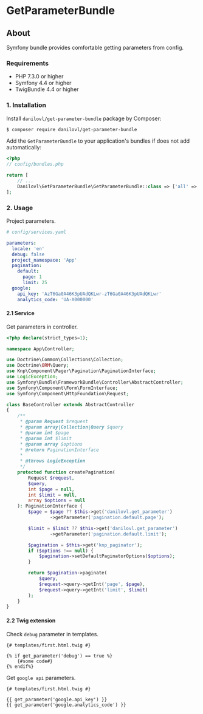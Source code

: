 # GetParameterBundle #

## About ##

Symfony bundle provides comfortable getting parameters from config.

### Requirements 

  * PHP 7.3.0 or higher
  * Symfony 4.4 or higher
  * TwigBundle 4.4 or higher

### 1. Installation

Install `danilovl/get-parameter-bundle` package by Composer:
 
``` bash
$ composer require danilovl/get-parameter-bundle
```
Add the `GetParameterBundle` to your application's bundles if does not add automatically:

``` php
<?php
// config/bundles.php

return [
    // ...
    Danilovl\GetParameterBundle\GetParameterBundle::class => ['all' => true]
];
```

### 2. Usage

Project parameters.

```yaml
# config/services.yaml

parameters:
  locale: 'en'
  debug: false
  project_namespace: 'App'
  pagination:
    default:
      page: 1
      limit: 25
  google:
    api_key: 'AzT6Ga0A46K3pUAdQKLwr-zT6Ga0A46K3pUAdQKLwr'
    analytics_code: 'UA-X000000'
```

#### 2.1 Service

Get parameters in controller.

```php
<?php declare(strict_types=1);

namespace App\Controller;

use Doctrine\Common\Collections\Collection;
use Doctrine\ORM\Query;
use Knp\Component\Pager\Pagination\PaginationInterface;
use LogicException;
use Symfony\Bundle\FrameworkBundle\Controller\AbstractController;
use Symfony\Component\Form\FormInterface;
use Symfony\Component\HttpFoundation\Request;

class BaseController extends AbstractController
{
    /**
     * @param Request $request
     * @param array|Collection|Query $query
     * @param int $page
     * @param int $limit
     * @param array $options
     * @return PaginationInterface
     *
     * @throws LogicException
     */
    protected function createPagination(
        Request $request,
        $query,
        int $page = null,
        int $limit = null,
        array $options = null
    ): PaginationInterface {
        $page = $page ?? $this->get('danilovl.get_parameter')
                ->getParameter('pagination.default.page');

        $limit = $limit ?? $this->get('danilovl.get_parameter')
                ->getParameter('pagination.default.limit');

        $pagination = $this->get('knp_paginator');
        if ($options !== null) {
            $pagination->setDefaultPaginatorOptions($options);
        }

        return $pagination->paginate(
            $query,
            $request->query->getInt('page', $page),
            $request->query->getInt('limit', $limit)
        );
    }
}
```

#### 2.2 Twig extension

Check `debug` parameter in templates.

```twig
{# templates/first.html.twig #}

{% if get_parameter('debug') == true %}
    {#some code#}
{% endif%}
```

Get `google api` parameters.

```twig
{# templates/first.html.twig #}

{{ get_parameter('google.api_key') }}
{{ get_parameter('google.analytics_code') }}
```